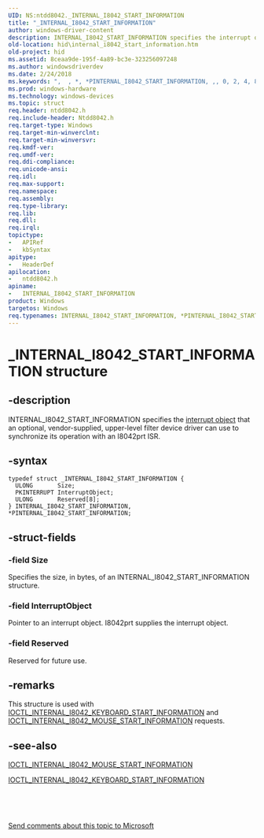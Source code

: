 ```yaml
---
UID: NS:ntdd8042._INTERNAL_I8042_START_INFORMATION
title: "_INTERNAL_I8042_START_INFORMATION"
author: windows-driver-content
description: INTERNAL_I8042_START_INFORMATION specifies the interrupt object that an optional, vendor-supplied, upper-level filter device driver can use to synchronize its operation with an I8042prt ISR.
old-location: hid\internal_i8042_start_information.htm
old-project: hid
ms.assetid: 8ceaa9de-195f-4a89-bc3e-323256097248
ms.author: windowsdriverdev
ms.date: 2/24/2018
ms.keywords: ",  , *, *PINTERNAL_I8042_START_INFORMATION, ,, 0, 2, 4, 8, A, E, F, I, INTERNAL_I8042_START_INFORMATION, INTERNAL_I8042_START_INFORMATION structure [Human Input Devices], L, M, N, O, P, PINTERNAL_I8042_START_INFORMATION, PINTERNAL_I8042_START_INFORMATION structure pointer [Human Input Devices], R, S, T, _, _INTERNAL_I8042_START_INFORMATION, hid.internal_i8042_start_information, i8042ref_bf7bcffd-5c6b-47b4-be53-2b543990b2fa.xml, ntdd8042/INTERNAL_I8042_START_INFORMATION, ntdd8042/PINTERNAL_I8042_START_INFORMATION"
ms.prod: windows-hardware
ms.technology: windows-devices
ms.topic: struct
req.header: ntdd8042.h
req.include-header: Ntdd8042.h
req.target-type: Windows
req.target-min-winverclnt: 
req.target-min-winversvr: 
req.kmdf-ver: 
req.umdf-ver: 
req.ddi-compliance: 
req.unicode-ansi: 
req.idl: 
req.max-support: 
req.namespace: 
req.assembly: 
req.type-library: 
req.lib: 
req.dll: 
req.irql: 
topictype:
-	APIRef
-	kbSyntax
apitype:
-	HeaderDef
apilocation:
-	ntdd8042.h
apiname:
-	INTERNAL_I8042_START_INFORMATION
product: Windows
targetos: Windows
req.typenames: INTERNAL_I8042_START_INFORMATION, *PINTERNAL_I8042_START_INFORMATION
---
```


# _INTERNAL_I8042_START_INFORMATION structure


## -description


INTERNAL_I8042_START_INFORMATION specifies the <a href="https://msdn.microsoft.com/5a140cc0-ecc5-46ff-be3f-3c92f0f67dca">interrupt object</a> that an optional, vendor-supplied, upper-level filter device driver can use to synchronize its operation with an I8042prt ISR. 


## -syntax


````
typedef struct _INTERNAL_I8042_START_INFORMATION {
  ULONG       Size;
  PKINTERRUPT InterruptObject;
  ULONG       Reserved[8];
} INTERNAL_I8042_START_INFORMATION, *PINTERNAL_I8042_START_INFORMATION;
````


## -struct-fields




### -field Size

Specifies the size, in bytes, of an INTERNAL_I8042_START_INFORMATION structure.


### -field InterruptObject

Pointer to an interrupt object. I8042prt supplies the interrupt object.


### -field Reserved

Reserved for future use.


## -remarks



This structure is used with <a href="..\ntdd8042\ni-ntdd8042-ioctl_internal_i8042_keyboard_start_information.md">IOCTL_INTERNAL_I8042_KEYBOARD_START_INFORMATION</a> and <a href="..\ntdd8042\ni-ntdd8042-ioctl_internal_i8042_mouse_start_information.md">IOCTL_INTERNAL_I8042_MOUSE_START_INFORMATION</a> requests.




## -see-also

<a href="..\ntdd8042\ni-ntdd8042-ioctl_internal_i8042_mouse_start_information.md">IOCTL_INTERNAL_I8042_MOUSE_START_INFORMATION</a>



<a href="..\ntdd8042\ni-ntdd8042-ioctl_internal_i8042_keyboard_start_information.md">IOCTL_INTERNAL_I8042_KEYBOARD_START_INFORMATION</a>



 

 

<a href="mailto:wsddocfb@microsoft.com?subject=Documentation%20feedback [hid\hid]:%20INTERNAL_I8042_START_INFORMATION structure%20 RELEASE:%20(2/24/2018)&amp;body=%0A%0APRIVACY STATEMENT%0A%0AWe use your feedback to improve the documentation. We don't use your email address for any other purpose, and we'll remove your email address from our system after the issue that you're reporting is fixed. While we're working to fix this issue, we might send you an email message to ask for more info. Later, we might also send you an email message to let you know that we've addressed your feedback.%0A%0AFor more info about Microsoft's privacy policy, see http://privacy.microsoft.com/en-us/default.aspx." title="Send comments about this topic to Microsoft">Send comments about this topic to Microsoft</a>

